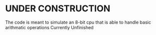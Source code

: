 # UNDER CONSTRUCTION
The code is meant to simulate an 8-bit cpu that is able to handle basic arithmatic operations
Currently Unfinished
